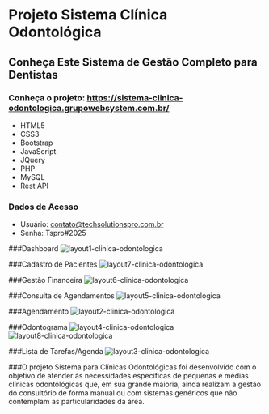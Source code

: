 # Projeto Sistema Clínica Odontológica
## Conheça Este Sistema de Gestão Completo para Dentistas
### Conheça o projeto: https://sistema-clinica-odontologica.grupowebsystem.com.br/
- HTML5
- CSS3
- Bootstrap
- JavaScript
- JQuery
- PHP
- MySQL
- Rest API

### Dados de Acesso
- Usuário: contato@techsolutionspro.com.br
- Senha: Tspro#2025

###Dashboard
![layout1-clinica-odontologica](https://github.com/user-attachments/assets/65c914e5-5135-400a-9fdf-5485c7310376)

###Cadastro de Pacientes
![layout7-clinica-odontologica](https://github.com/user-attachments/assets/af60d848-eb82-49e6-9757-afafdf98b21e)

###Gestão Financeira
![layout6-clinica-odontologica](https://github.com/user-attachments/assets/c79a8008-9945-4f8b-aa06-21790e0d3670)

###Consulta de Agendamentos
![layout5-clinica-odontologica](https://github.com/user-attachments/assets/6344d59e-dd47-42c6-99c6-a9ed32f49bbe)

###Agendamento
![layout2-clinica-odontologica](https://github.com/user-attachments/assets/dfb8fc1a-c725-4eaf-8195-c4fc4437fee2)

###Odontograma
![layout4-clinica-odontologica](https://github.com/user-attachments/assets/79baaf07-1172-40d0-ab6a-e0a9edc78e90)
![layout8-clinica-odontologica](https://github.com/user-attachments/assets/4607410a-fcc5-441d-9310-acfd8504a9be)

###Lista de Tarefas/Agenda
![layout3-clinica-odontologica](https://github.com/user-attachments/assets/235e8684-4412-4889-9c04-0a1de6641952)

###O projeto Sistema para Clínicas Odontológicas foi desenvolvido com o objetivo de atender às necessidades específicas de pequenas e médias clínicas odontológicas que, em sua grande maioria, ainda realizam a gestão do consultório de forma manual ou com sistemas genéricos que não contemplam as particularidades da área.
